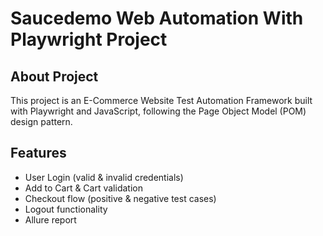 # **Saucedemo Web Automation With Playwright Project**
## About Project
This project is an E-Commerce Website Test Automation Framework built with Playwright and JavaScript, following the Page Object Model (POM) design pattern.
## Features
- User Login (valid & invalid credentials)
- Add to Cart & Cart validation
- Checkout flow (positive & negative test cases)
- Logout functionality
- Allure report

